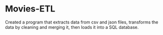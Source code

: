 # Movies-ETL

Created a program that extracts data from csv and json files, transforms the data by cleaning and merging it, then loads it into a SQL database.
